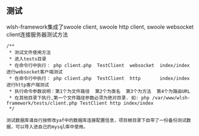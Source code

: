 ## 测试

wlsh-framework集成了swoole client, swoole http client, swoole websocket client连接服务器测试方法

```
/**
 * 测试文件使用方法
 * 进入tests目录
 * 在命令行中执行： php client.php  TestClient  websocket  index/index  进行websocket客户端测试
 * 在命令行中执行： php client.php  TestClient  http       index/index  进行http客户端测试
 * 执行命令参数说明：第1个为文件路径  第2个为类名  第3个为方法  第4个为路由URL
 * 在其他目录下执行,第一个文件路径参数必须为绝对目录. 如: php /var/www/wlsh-framework/tests/client.php TestClient http index/index
 */
 
测试数据库请自行按修改yaf中的数据库连接配置信息，项目根目录下自带了一份备份测试数据，可以导入进自己的mysql库中使用。
```
